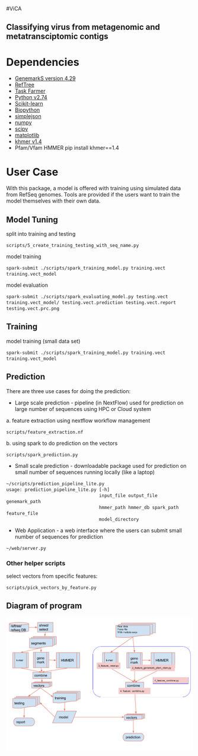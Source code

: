 
#ViCA
##   Classifying virus from metagenomic and metatransciptomic contigs
 


# Dependencies
* [GenemarkS version 4.29](http://exon.gatech.edu/GeneMark/)
* [RefTree](https://bitbucket.org/berkeleylab/jgi_reftree)
* [Task Farmer](http://jgi.goe.gov)
* [Python v2.74](https://www.python.org/)
* [Scikit-learn](https://scikits.appspot.com/scikit-learn)
* [Biopython](http://biopython.org)
* [simplejson](https://github.com/simplejson/simplejson)
* [numpy](http://www.numpy.org/)
* [scipy](http://www.scipy.org/)
* [matplotlib](http://matplotlib.org/)
* [khmer v1.4](https://pypi.python.org/pypi/khmer/1.4/)
* Pfam/Vfam HMMER
pip install khmer==1.4

# User Case

With this package, a model is offered with training using simulated data from
RefSeq genomes. Tools are provided if the users want to train the model 
themselves with their own data. 


## Model Tuning
split into training and testing
```angular2html
scripts/5_create_training_testing_with_seq_name.py
```
model training
```angular2html
spark-submit ./scripts/spark_training_model.py training.vect training.vect_model
```

model evaluation
```
spark-submit ./scripts/spark_evaluating_model.py testing.vect training.vect_model/ testing.vect.prediction testing.vect.report testing.vect.prc.png
```


## Training

model training (small data set)
```angular2html
spark-submit ./scripts/spark_training_model.py training.vect training.vect_model
```

## Prediction
There are three use cases for doing the prediction:

- Large scale prediction - pipeline (in NextFlow) used for prediction on large 
number of sequences using HPC or Cloud system

a. feature extraction using nextflow workflow management
```angular2html
scripts/feature_extraction.nf
```
b. using spark to do prediction on the vectors
```angular2html
scripts/spark_prediction.py
```

- Small scale prediction  - downloadable package used for prediction on small
number of sequences running locally (like a laptop)
```angular2html
~/scripts/prediction_pipeline_lite.py
usage: prediction_pipeline_lite.py [-h]
                                   input_file output_file genemark_path
                                   hmmer_path hmmer_db spark_path feature_file
                                   model_directory

```


- Web Application - a web interface where the users can submit small number of
sequences for prediction
```angular2html
~/web/server.py
```

### Other helper scripts
select vectors from specific features:
```angular2html
scripts/pick_vectors_by_feature.py
```

## Diagram of program

![Diagram](./doc/images/vica.png)


